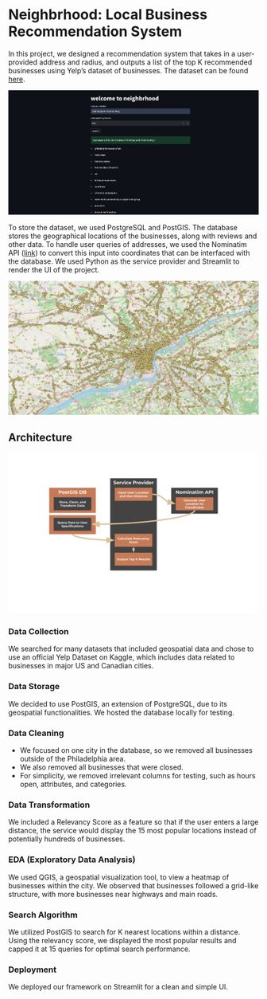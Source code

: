 # Neighbrhood: Local Business Recommendation System

In this project, we designed a recommendation system that takes in a user-provided address and radius, and outputs a list of the top K recommended businesses using Yelp’s dataset of businesses. The dataset can be found [here](https://www.kaggle.com/datasets/yelp-dataset/yelp-dataset).

![Screenshot1](./images/image4.png)

To store the dataset, we used PostgreSQL and PostGIS. The database stores the geographical locations of the businesses, along with reviews and other data. To handle user queries of addresses, we used the Nominatim API ([link](https://nominatim.openstreetmap.org/ui/search.html)) to convert this input into coordinates that can be interfaced with the database. We used Python as the service provider and Streamlit to render the UI of the project.

![Screenshot1](./images/image1.png)

## Architecture

![Diagram](./images/image6.png)

### Data Collection
We searched for many datasets that included geospatial data and chose to use an official Yelp Dataset on Kaggle, which includes data related to businesses in major US and Canadian cities.

### Data Storage
We decided to use PostGIS, an extension of PostgreSQL, due to its geospatial functionalities. We hosted the database locally for testing.

### Data Cleaning
- We focused on one city in the database, so we removed all businesses outside of the Philadelphia area.
- We also removed all businesses that were closed.
- For simplicity, we removed irrelevant columns for testing, such as hours open, attributes, and categories.

### Data Transformation
We included a Relevancy Score as a feature so that if the user enters a large distance, the service would display the 15 most popular locations instead of potentially hundreds of businesses.

### EDA (Exploratory Data Analysis)
We used QGIS, a geospatial visualization tool, to view a heatmap of businesses within the city. We observed that businesses followed a grid-like structure, with more businesses near highways and main roads.

### Search Algorithm
We utilized PostGIS to search for K nearest locations within a distance. Using the relevancy score, we displayed the most popular results and capped it at 15 queries for optimal search performance.

### Deployment
We deployed our framework on Streamlit for a clean and simple UI.
